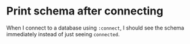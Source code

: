 # Print schema after connecting

When I connect to a database using `:connect`, I should see the schema immediately instead of just
seeing `connected`.